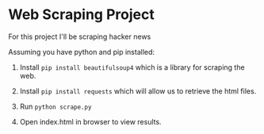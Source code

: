 # Web Scraping Project

For this project I'll be scraping hacker news

Assuming you have python and pip installed:

1. Install `pip install beautifulsoup4` which is a library for scraping the web.

2. Install `pip install requests` which will allow us to retrieve the html files.

3. Run `python scrape.py`

4. Open index.html in browser to view results.